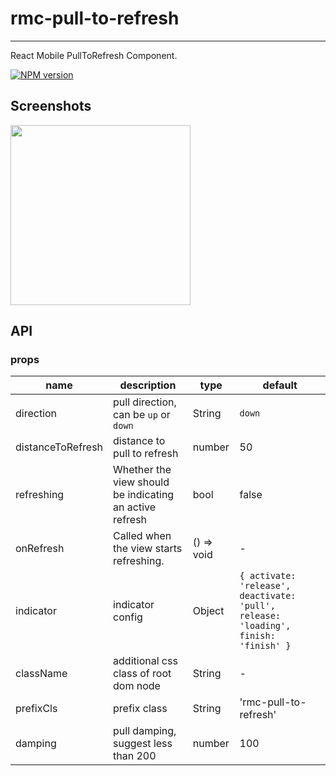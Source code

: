 # rmc-pull-to-refresh

---

React Mobile PullToRefresh Component.

[![NPM version][npm-image]][npm-url]

[npm-image]: http://img.shields.io/npm/v/@antd-mobile/pull-to-refresh.svg?style=flat-square
[npm-url]: http://npmjs.org/package/@antd-mobile/pull-to-refresh
[download-image]: https://img.shields.io/npm/dm/@antd-mobile/pull-to-refresh.svg?style=flat-square
[download-url]: https://npmjs.org/package/@antd-mobile/pull-to-refresh

## Screenshots

<img src="https://os.alipayobjects.com/rmsportal/rcLuiqtnDULPyzG.gif" width="288"/>

## API

### props

| name              | description                                             | type       | default                                                                             |
| ----------------- | ------------------------------------------------------- | ---------- | ----------------------------------------------------------------------------------- |
| direction         | pull direction, can be `up` or `down`                   | String     | `down`                                                                              |
| distanceToRefresh | distance to pull to refresh                             | number     | 50                                                                                  |
| refreshing        | Whether the view should be indicating an active refresh | bool       | false                                                                               |
| onRefresh         | Called when the view starts refreshing.                 | () => void | -                                                                                   |
| indicator         | indicator config                                        | Object     | `{ activate: 'release', deactivate: 'pull', release: 'loading', finish: 'finish' }` |
| className         | additional css class of root dom node                   | String     | -                                                                                   |
| prefixCls         | prefix class                                            | String     | 'rmc-pull-to-refresh'                                                               |
| damping           | pull damping, suggest less than 200                     | number     | 100                                                                                 |
